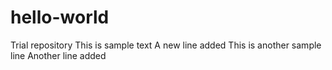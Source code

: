 # hello-world
Trial repository
This is sample text
A new line added
This is another sample line
Another line added

